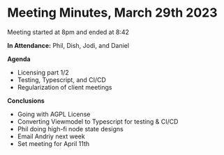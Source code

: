 # Meeting Minutes, March 29th 2023
Meeting started at 8pm and ended at 8:42

**In Attendance:** Phil, Dish, Jodi, and Daniel

__Agenda__
- Licensing part 1/2
- Testing, Typescript, and CI/CD
- Regularization of client meetings

__Conclusions__
- Going with AGPL License
- Converting Viewmodel to Typescript for testing & CI/CD
- Phil doing high-fi node state designs
- Email Andriy next week
- Set meeting for April 11th
